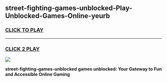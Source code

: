 
## street-fighting-games-unblocked-Play-Unblocked-Games-Online-yeurb
<h3>
<a href="https://premium76.site?title=street-fighting-games-unblocked&ref=25A">CLICK TO PLAY</a></h3>
<hr>

<h3>
<a href="https://premium76.site?title=street-fighting-games-unblocked&ref=25A">CLICK 2 PLAY</a>
  
</h3>

<a href="https://premium76.site?title=street-fighting-games-unblocked&ref=25A"><img src="https://clearcache.store/games.png"></a>


**street-fighting-games-unblocked games unblocked: Your Gateway to Fun and Accessible Online Gaming**
